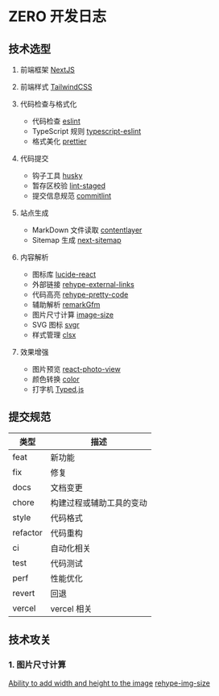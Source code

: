# ZERO 开发日志

## 技术选型

1. 前端框架 [NextJS](https://nextjs.org/)
2. 前端样式 [TailwindCSS](https://tailwindcss.com/)
3. 代码检查与格式化

   - 代码检查 [eslint](https://eslint.org/)
   - TypeScript 规则 [typescript-eslint](https://typescript-eslint.io/linting/typed-linting/)
   - 格式美化 [prettier](https://prettier.io/)

4. 代码提交

   - 钩子工具 [husky](https://typicode.github.io/husky/)
   - 暂存区校验 [lint-staged](https://github.com/okonet/lint-staged/)
   - 提交信息规范 [commitlint](https://commitlint.js.org/)

5. 站点生成

   - MarkDown 文件读取 [contentlayer](https://www.contentlayer.dev/)
   - Sitemap 生成 [next-sitemap](https://github.com/iamvishnusankar/next-sitemap/)

6. 内容解析

   - 图标库 [lucide-react](https://lucide.dev/guide/packages/lucide-react)
   - 外部链接 [rehype-external-links](https://github.com/rehypejs/rehype-external-links)
   - 代码高亮 [rehype-pretty-code](https://rehype-pretty-code.netlify.app/)
   - 辅助解析 [remarkGfm](https://github.com/remarkjs/remark-gfm)
   - 图片尺寸计算 [image-size](https://github.com/image-size/image-size)
   - SVG 图标 [svgr](https://github.com/gregberge/svgr)
   - 样式管理 [clsx](https://github.com/lukeed/clsx)

7. 效果增强
   - 图片预览 [react-photo-view](https://github.com/MinJieLiu/react-photo-view)
   - 颜色转换 [color](https://github.com/Qix-/color)
   - 打字机 [Typed.js](https://github.com/mattboldt/typed.js)

## 提交规范

| 类型     | 描述                     |
| -------- | ------------------------ |
| feat     | 新功能                   |
| fix      | 修复                     |
| docs     | 文档变更                 |
| chore    | 构建过程或辅助工具的变动 |
| style    | 代码格式                 |
| refactor | 代码重构                 |
| ci       | 自动化相关               |
| test     | 代码测试                 |
| perf     | 性能优化                 |
| revert   | 回退                     |
| vercel   | vercel 相关              |

## 技术攻关

### 1. 图片尺寸计算

[Ability to add width and height to the image](https://github.com/remcohaszing/remark-mdx-images/issues/3)
[rehype-img-size](https://github.com/ksoichiro/rehype-img-size/blob/master/index.js)
